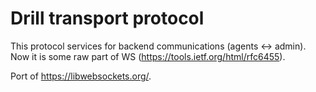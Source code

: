 # Drill transport protocol

This protocol services for backend communications (agents <-> admin). Now it is some raw part of WS (https://tools.ietf.org/html/rfc6455).

Port of https://libwebsockets.org/.
